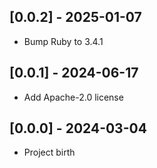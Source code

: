 ## [0.0.2] - 2025-01-07

- Bump Ruby to 3.4.1

## [0.0.1] - 2024-06-17

- Add Apache-2.0 license

## [0.0.0] - 2024-03-04

- Project birth
